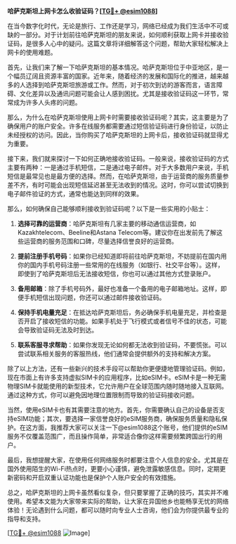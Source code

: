 **哈萨克斯坦上网卡怎么收验证码？[[TG💪+ @esim1088](https://t.me/s/esim1088)]**

在当今数字化时代，无论是旅行、工作还是学习，网络已经成为我们生活中不可或缺的一部分。对于计划前往哈萨克斯坦的朋友来说，如何顺利获取上网卡并接收验证码，是很多人心中的疑问。这篇文章将详细解答这个问题，帮助大家轻松解决上网卡的使用难题。

首先，让我们来了解一下哈萨克斯坦的基本情况。哈萨克斯坦位于中亚地区，是一个幅员辽阔且资源丰富的国家。近年来，随着经济的发展和国际化的推进，越来越多的人选择到哈萨克斯坦旅游或工作。然而，对于初次到访的游客而言，语言障碍、文化差异以及通讯问题可能会让人感到困扰。尤其是接收验证码这一环节，常常成为许多人头疼的问题。

那么，为什么在哈萨克斯坦使用上网卡时需要接收验证码呢？其实，这主要是为了确保用户的账户安全。许多在线服务都需要通过短信验证码进行身份验证，以防止未经授权的访问。因此，当你购买了哈萨克斯坦的上网卡后，接收验证码就显得尤为重要。

接下来，我们就来探讨一下如何正确地接收验证码。一般来说，接收验证码的方式主要有两种：一是通过手机短信，二是通过电子邮件。对于大多数用户来说，手机短信是最常见也是最方便的选择。然而，在哈萨克斯坦，由于运营商的服务质量参差不齐，有时可能会出现短信延迟甚至无法收到的情况。这时，你可以尝试切换到电子邮件验证的方式，通常也能达到同样的效果。

那么，如何确保自己能够顺利接收到验证码呢？以下是一些实用的小贴士：

1. **选择可靠的运营商**：哈萨克斯坦有几家主要的移动通信运营商，如Kazakhtelecom、Beeline和Astana Telecom等。建议你在出发前先了解这些运营商的服务范围和口碑，尽量选择信誉良好的运营商。

2. **提前注册手机号码**：如果你已经知道即将前往哈萨克斯坦，不妨提前在国内用你的国内手机号码注册一些常用的在线服务（如银行、社交平台等）。这样，即使到了哈萨克斯坦后无法接收短信，你也可以通过其他方式登录账户。

3. **备用邮箱**：除了手机号码外，最好也准备一个备用的电子邮箱地址。这样，即便手机短信出现问题，你还可以通过邮件接收验证码。

4. **保持手机电量充足**：在抵达哈萨克斯坦后，务必确保手机电量充足，并检查是否开启了接收短信的功能。如果手机处于飞行模式或者信号不佳的状态，可能会导致验证码无法及时到达。

5. **联系客服寻求帮助**：如果你发现无论如何都无法收到验证码，不要慌张。可以尝试联系相关服务的客服热线，他们通常会提供额外的支持和解决方案。

除了以上方法，还有一些新兴的技术手段可以帮助你更便捷地管理验证码。例如，现在市面上有许多支持虚拟SIM卡的应用程序，比如eSIM卡。eSIM卡是一种无需物理SIM卡就能使用的新型技术，它允许用户在全球范围内随时随地接入互联网。通过这种方式，你可以避免因地理位置限制而导致的验证码接收问题。

当然，使用eSIM卡也有其需要注意的地方。首先，你需要确认自己的设备是否支持eSIM功能；其次，要选择一家信誉良好的eSIM服务商，确保服务质量和隐私保护。在这方面，我推荐大家可以关注一下@esim1088这个账号，他们提供的eSIM服务不仅覆盖范围广，而且操作简单，非常适合像你这样需要频繁跨国出行的用户。

最后，我想提醒大家，在使用任何网络服务时都要注意个人信息的安全。尤其是在国外使用陌生的Wi-Fi热点时，更要小心谨慎，避免泄露敏感信息。同时，定期更新密码和开启双重认证功能也是保护个人账户安全的有效措施。

总之，哈萨克斯坦的上网卡虽然看似复杂，但只要掌握了正确的技巧，其实并不难使用。希望本文能为大家带来实际的帮助，让大家在异国他乡也能畅享无忧的网络体验！无论遇到什么问题，都可以随时向专业人士咨询，他们会为你提供最专业的指导和支持。

[[TG💪+ @esim1088](https://t.me/s/esim1088) ![Image](https://i.postimg.cc/4NQfJmqS/Snipaste-2025-05-13-00-14-12.png)]